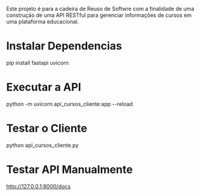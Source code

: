 Este projeto é para a cadeira de Reuso de Softwre com a finalidade de uma construção de uma API RESTful para gerenciar informações de cursos em
uma plataforma educacional. 

# Instalar Dependencias 

pip install fastapi uvicorn


# Executar a API 
python -m uvicorn api_cursos_cliente:app --reload


# Testar o Cliente 
python api_cursos_cliente.py


# Testar API Manualmente 
http://127.0.0.1:8000/docs
